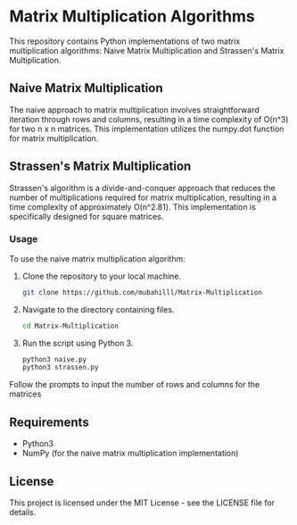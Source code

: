 # Matrix Multiplication Algorithms
This repository contains Python implementations of two matrix multiplication algorithms: Naive Matrix Multiplication and Strassen's Matrix Multiplication.

## Naive Matrix Multiplication
The naive approach to matrix multiplication involves straightforward iteration through rows and columns, resulting in a time complexity of O(n^3) for two n x n matrices. This implementation utilizes the numpy.dot function for matrix multiplication.

## Strassen's Matrix Multiplication
Strassen's algorithm is a divide-and-conquer approach that reduces the number of multiplications required for matrix multiplication, resulting in a time complexity of approximately O(n^2.81). This implementation is specifically designed for square matrices.

### Usage
To use the naive matrix multiplication algorithm:

1. Clone the repository to your local machine.
   ```bash
   git clone https://github.com/mubahilll/Matrix-Multiplication
   ```
2. Navigate to the directory containing files.
   ```bash
   cd Matrix-Multiplication
   ```
3. Run the script using Python 3.
   ```bash
   python3 naive.py
   python3 strassen.py
   ```

Follow the prompts to input the number of rows and columns for the matrices

## Requirements
- Python3
- NumPy (for the naive matrix multiplication implementation)

## License
This project is licensed under the MIT License - see the LICENSE file for details.
